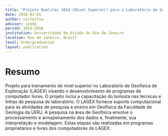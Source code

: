 ```yaml
---
title: "Projeto Qualitec 2014 (Nível Superior) para o Laboratório de Geofísica de Exploração (LAGEX)"
date: 2016-03-01
author: victortxa
advisor: uieda
period: 2014-2018
institution: Universidade do Estado do Rio de Janeiro
location: Rio de Janeiro, Brazil
level: Undergraduation
layout: publication
---
```


# Resumo

Projeto para treinamento de nível superior no Laboratório de Geofísica de Exploração (LAGEX)
visando o desenvolvimento de programas de computador livres. O projeto inclui a capacitação do bolsista nas técnicas e linhas de pesquisa do laboratório. O LAGEX fornece suporte computacional para as atividades de pesquisa e ensino em Geofísica da Faculdade de Geologia da UERJ. A pesquisa na área de Geofísica envolve o processamento e armazenamento dos dados e, finalmente, sua interpretação e modelagem. Estas etapas são realizadas em programas proprietários e livres dos computadores do LAGEX.
